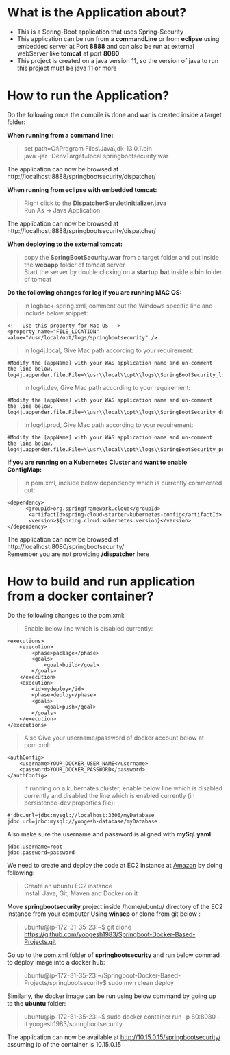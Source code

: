 # What is the Application about? </br>
- This is a Spring-Boot application that uses Spring-Security</br>
- This application can be run from a <b>commandLine</b> or from <b>eclipse</b> using embedded server at Port <b>8888</b> and can also be run at external webServer like <b>tomcat</b> at port <b>8080</b> </br>
- This project is created on a java version 11, so the version of java to run this project must be java 11 or more

# How to run the Application? </br>
Do the following once the compile is done and war is created inside a target folder:</br>

<b>When running from a command line:</b> </br>
> set path=C:\Program Files\Java\jdk-13.0.1\bin </br>
> java -jar -DenvTarget=local springbootsecurity.war </br>

The application can now be browsed at http://localhost:8888/springbootsecurity/dispatcher/ </br>

<b>When running from eclipse with embedded tomcat:</b> </br>
> Right click to the <b>DispatcherServletInitializer.java</b></br>
> Run As -> Java Application</br>

The application can now be browsed at http://localhost:8888/springbootsecurity/dispatcher/ </br>

<b>When deploying to the external tomcat:</b> </br>
> copy the <b>SpringBootSecurity.war</b> from a target folder and put inside the <b>webapp</b> folder of tomcat server</br>
> Start the server by double clicking on a <b>startup.bat</b> inside a <b>bin</b> folder of tomcat</br>

<b>Do the following changes for log if you are running MAC OS: </b> </br>
> In logback-spring.xml, comment out the Windows specific line and include below snippet:

	<!-- Use this property for Mac OS -->
	<property name="FILE_LOCATION" value="/usr/local/opt/logs/springbootsecurity" /> 
	
    
> In log4j.local, Give Mac path according to your requirement: </br>

	#Modify the [appName] with your WAS application name and un-comment the line below.
	log4j.appender.file.File=\\usr\\local\\opt\\logs\\SpringBootSecurity_local.log
	
> In log4j.dev, Give Mac path according to your requirement: </br>

	#Modify the [appName] with your WAS application name and un-comment the line below.
	log4j.appender.file.File=\\usr\\local\\opt\\logs\\SpringBootSecurity_dev.log
	
> In log4j.prod, Give Mac path according to your requirement: </br>

	#Modify the [appName] with your WAS application name and un-comment the line below.
	log4j.appender.file.File=\\usr\\local\\opt\\logs\\SpringBootSecurity_prod.log
	
<b>If you are running on a Kubernetes Cluster and want to enable ConfigMap: </b> </br>
> In pom.xml, include below dependency which is currently commented out:

	<dependency>
		  <groupId>org.springframework.cloud</groupId>
		   <artifactId>spring-cloud-starter-kubernetes-config</artifactId>
		   <version>${spring.cloud.kubernetes.version}</version>
	</dependency>

The application can now be browsed at http://localhost:8080/springbootsecurity/ </br>
Remember you are not providing <b>/dispatcher</b> here</br>

# How to build and run application from a docker container? </br>
Do the following changes to the pom.xml:

> Enable below line which is disabled currently:

	<executions>
		<execution>
			<phase>package</phase>
			<goals>
				<goal>build</goal>
			</goals>
		</execution>
		<execution>
			<id>mydeploy</id>
			<phase>deploy</phase>
			<goals>
				<goal>push</goal>
			</goals>
		</execution>
	</executions> 

> Also Give your username/password of docker account below at pom.xml:

	<authConfig>
		<username>YOUR_DOCKER_USER_NAME</username>
		<password>YOUR_DOCKER_PASSWORD</password>
	</authConfig>

> If running on a kubernates cluster, enable below line which is disabled currently and disabled the line which is enabled currently (in persistence-dev.properties file):

	#jdbc.url=jdbc:mysql://localhost:3306/myDatabase
	jdbc.url=jdbc:mysql://yoogesh-database/myDatabase
	
Also make sure the username and password is aligned with <b>mySql.yaml</b>:

	jdbc.username=root
	jdbc.password=password
	
We need to create and deploy the code at EC2 instance at <a href="https://aws.amazon.com/">Amazon</a> by doing following:

> Create an ubuntu EC2 instance </br>
> Install Java, Git, Maven and Docker on it </br>

Move <strong>springbootsecurity</strong> project inside /home/ubuntu/ directory of the EC2 instance from your computer Using <b>winscp</b> or clone from git below : </br>

>ubuntu@ip-172-31-35-23:~$ git clone https://github.com/yoogesh1983/Springboot-Docker-Based-Projects.git

Go up to the pom.xml folder of <strong>springbootsecurity</strong> and run below commad to deploy image into a docker hub: </br>

> ubuntu@ip-172-31-35-23:~/Springboot-Docker-Based-Projects/springbootsecurity$ sudo mvn clean deploy  

Similarly, the docker image can be run using below command by going up to the <b>ubuntu</b> folder:

> ubuntu@ip-172-31-35-23:~$ sudo docker container run -p 80:8080 -it yoogesh1983/springbootsecurity </br>

The application can now be available at http://10.15.0.15/springbootsecurity/ assuming ip of the container is 10.15.0.15</br>
